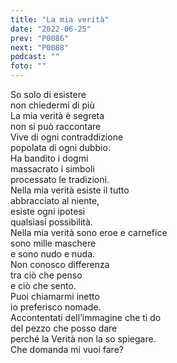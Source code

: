 ```yaml
---
title: "La mia verità"
date: "2022-06-25"
prev: "P0086"
next: "P0088"
podcast: ""
foto: ""
---
```


So solo di esistere  
non chiedermi di più  
La mia verità è segreta  
non si può raccontare  
Vive di ogni contraddizione  
popolata di ogni dubbio.  
Ha bandito i dogmi  
massacrato i simboli  
processato le tradizioni.  
Nella mia verità esiste il tutto  
abbracciato al niente,  
esiste ogni ipotesi  
qualsiasi possibilità.  
Nella mia verità sono eroe e carnefice  
sono mille maschere  
e sono nudo e nuda.  
Non conosco differenza  
tra ciò che penso  
e ciò che sento.  
Puoi chiamarmi inetto  
io preferisco nomade.  
Accontentati dell’immagine che ti do  
del pezzo che posso dare  
perché la Verità non la so spiegare.  
Che domanda mi vuoi fare?
